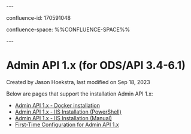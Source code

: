 \---

confluence-id: 170591048

confluence-space: %%CONFLUENCE-SPACE%%

\---

Admin API 1.x (for ODS/API 3.4-6.1)
===================================

Created by Jason Hoekstra, last modified on Sep 18, 2023

Below are pages that support the installation Admin API 1.x:

*   [Admin API 1.x - Docker installation](Admin-API-1.x---Docker-installation_138646837.html)
*   [Admin API 1.x - IIS Installation (PowerShell)](138646902.html)
*   [Admin API 1.x - IIS Installation (Manual)](138646851.html)
*   [First-Time Configuration for Admin API 1.x](First-Time-Configuration-for-Admin-API-1.x_138646866.html)